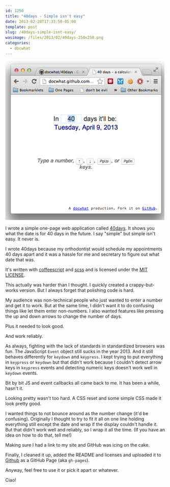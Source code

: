 ```yaml
---
id: 1250
title: "40days - Simple isn't easy"
date: 2013-02-28T17:33:50-05:00
template: post
slug: /40days-simple-isnt-easy/
wasimage: /files/2013/02/40days-250x250.png
categories:
  - docwhat
---
```


![40days](40days.png 'Screenshot of 40days web app')

I wrote a simple one-page web application called
[40days](http://docwhat.github.com/40days/). It shows you what the
date is for 40 days in the future. I say "simple" but simple isn't
easy. It never is.

I wrote 40days because my orthodontist would schedule my
appointments 40 days apart and it was a hassle for me and secretary
to figure out what date that was.

It's written with [coffeescript](http://coffeescript.org/) and
[scss](http://sass-lang.com/) and is licensed under the
[MIT LICENSE](http://opensource.org/licenses/MIT).

This actually was harder than I thought. I quickly created a
crappy-but-works version. But I always forget that polishing code is
hard.

My audience was non-technical people who just wanted to enter a
number and get it to work. But at the same time, I didn't want it to
do confusing things like let them enter non-numbers. I also wanted
features like pressing the up and down arrows to change the number
of days.

Plus it needed to look good.

And work reliably.

As always, fighting with the lack of standards in standardized
browsers was fun. The JavaScript `Event` object still sucks in the
year 2013. And it still behaves differently for `keydown` and
`keypress`. I kept trying to put everything in `keypress` or
`keydown` but that didn't work because I couldn't detect arrow keys
in `keypress` events and detecting numeric keys doesn't work well in
`keydown` events.

Bit by bit JS and event callbacks all came back to me. It has been a
while, hasn't it.

Looking pretty wasn't too hard. A CSS reset and some simple CSS made
it look pretty good.

I wanted things to not bounce around as the number change (it'd be
confusing). Originally I thought to try to fit it all on one line
holding everything still except the date and wrap if the display
couldn't handle it. But that didn't work well and reliably, so I
wrap it all the time. (If you have an idea on how to do that, tell
me!)

Making sure I had a link to my site and GitHub was icing on the
cake.

Finally, I cleaned it up, added the README and licenses and uploaded
it to [Github](http://github.com/docwhat) as a GitHub Page (aka
`gh-pages`).

Anyway, feel free to use it or pick it apart or whatever.

Ciao!

